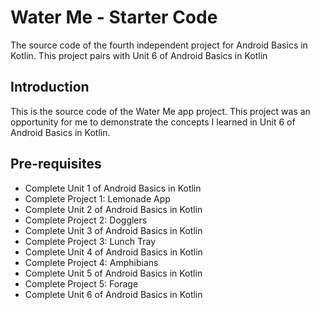 Water Me - Starter Code
==================================

The source code of the fourth independent project for Android Basics in Kotlin. This project pairs
with Unit 6 of Android Basics in Kotlin

Introduction
------------

This is the source code of the Water Me app project. This project was an opportunity for me to
demonstrate the concepts I learned in Unit 6 of Android Basics in Kotlin.

Pre-requisites
--------------

- Complete Unit 1 of Android Basics in Kotlin
- Complete Project 1: Lemonade App
- Complete Unit 2 of Android Basics in Kotlin
- Complete Project 2: Dogglers
- Complete Unit 3 of Android Basics in Kotlin
- Complete Project 3: Lunch Tray
- Complete Unit 4 of Android Basics in Kotlin
- Complete Project 4: Amphibians
- Complete Unit 5 of Android Basics in Kotlin
- Complete Project 5: Forage
- Complete Unit 6 of Android Basics in Kotlin
